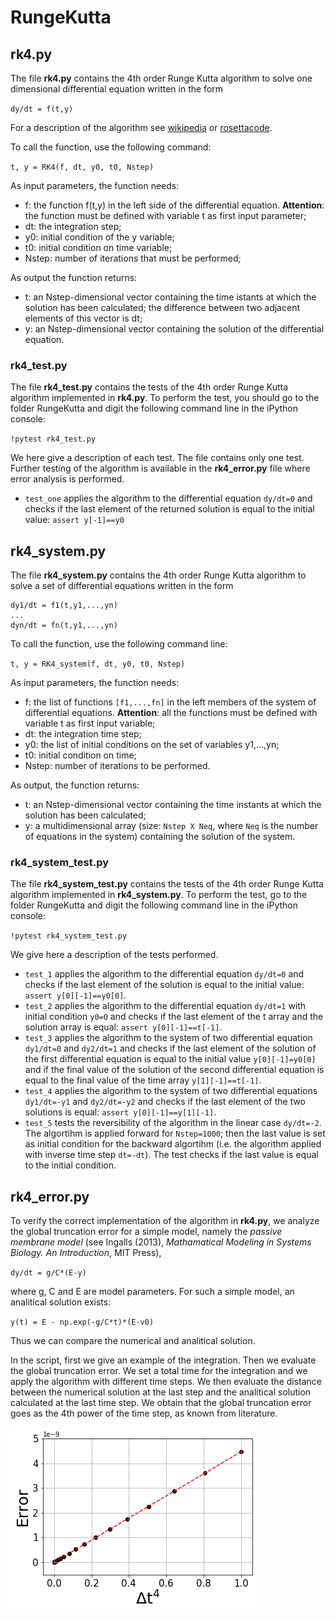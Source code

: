 # RungeKutta

## rk4.py

The file **rk4.py** contains the 4th order Runge Kutta algorithm to solve one dimensional differential equation written in the form

`dy/dt = f(t,y)`

For a description of the algorithm see  [wikipedia](https://en.wikipedia.org/wiki/Runge–Kutta_methods) or [rosettacode](https://rosettacode.org/wiki/Runge-Kutta_method).

To call the function, use the following command:

`t, y = RK4(f, dt, y0, t0, Nstep)`

As input parameters, the function needs:
* f: the function f(t,y) in the left side of the differential equation. **Attention**: the function must be defined with variable t as first input parameter;
* dt: the integration step;
* y0: initial condition of the y variable;
* t0: initial condition on time variable;
* Nstep: number of iterations that must be performed;

As output the function returns:
* t: an Nstep-dimensional vector containing the time istants at which the solution has been calculated; the difference between two adjacent elements of this vector is dt; 
* y: an Nstep-dimensional vector containing the solution of the differential equation.

### rk4_test.py

The file **rk4_test.py** contains the tests of the 4th order Runge Kutta algorithm implemented in **rk4.py**. To perform the test, you should go to the folder RungeKutta and digit the following command line in the iPython console:

`!pytest rk4_test.py`

We here give a description of each test. The file contains only one test. Further testing of the algorithm is available in the **rk4_error.py** file where error analysis is performed. 

* `test_one` applies the algorithm to the differential equation `dy/dt=0` and checks if the last element of the returned solution is equal to the initial value: `assert y[-1]==y0`

## rk4_system.py

The file **rk4_system.py** contains the 4th order Runge Kutta algorithm to solve a set of differential equations written in the form

``` 
dy1/dt = f1(t,y1,...,yn)
...
dyn/dt = fn(t,y1,...,yn)
```

To call the function, use the following command line:

`t, y = RK4_system(f, dt, y0, t0, Nstep)`

As input parameters, the function needs:
* f: the list of functions `[f1,...,fn]` in the left members of the system of differential equations. **Attention**: all the functions must be defined with variable t as first input variable;
* dt: the integration time step;
* y0: the list of initial conditions on the set of variables y1,...,yn;
* t0: initial condition on time;
* Nstep: number of iterations to be performed.

As output, the function returns:
* t: an Nstep-dimensional vector containing the time instants at which the solution has been calculated;
* y: a multidimensional array (size: `Nstep X Neq`, where `Neq` is the number of equations in the system) containing the solution of the system.

### rk4_system_test.py

The file **rk4_system_test.py** contains the tests of the 4th order Runge Kutta algorithm implemented in **rk4_system.py**. To perform the test, go to the folder RungeKutta and digit the following command line in the iPython console:

`!pytest rk4_system_test.py`

We give here a description of the tests performed.

* `test_1` applies the algorithm to the differential equation `dy/dt=0` and checks if the last element of the solution is equal to the initial value: `assert y[0][-1]==y0[0]`.
* `test_2` applies the algorithm to the differential equation `dy/dt=1` with initial condition `y0=0` and checks if the last element of the t array and the solution array is equal: `assert y[0][-1]==t[-1]`.
* `test_3` applies the algorithm to the system of two differential equation `dy1/dt=0` and `dy2/dt=1` and checks if the last element of the solution of the first differential equation is equal to the initial value `y[0][-1]=y0[0]` and if the final value of the solution of the second differential equation is equal to the final value of the time array `y[1][-1]==t[-1]`.
* `test_4` applies the algorithm to the system of two differential equations `dy1/dt=-y1` and `dy2/dt=-y2` and checks if the last element of the two solutions is equal: `assert y[0][-1]==y[1][-1]`.
* `test_5` tests the reversibility of the algorithm in the linear case `dy/dt=-2`. The algortihm is applied forward for `Nstep=1000`; then the last value is set as initial condition for the backward algortihm (i.e. the algorithm applied with inverse time step `dt=-dt`). The test checks if the last value is equal to the initial condition. 


## rk4_error.py

To verify the correct implementation of the algorithm in **rk4.py**, we analyze the global truncation error for a simple model, namely the *passive membrane model* (see Ingalls (2013), *Mathamatical Modeling in Systems Biology. An Introduction*, MIT Press),

`dy/dt = g/C*(E-y)`

where g, C and E are model parameters. For such a simple model, an analitical solution exists:

`y(t) = E - np.exp(-g/C*t)*(E-v0)`

Thus we can compare the numerical and analitical solution. 

In the script, first we give an example of the integration. Then we evaluate the global truncation error. We set a total time for the integration and we apply the algorithm with different time steps.
We then evaluate the distance between the numerical solution at the last step and the analitical solution calculated at the last time step. 
We obtain that the global truncation error goes as the 4th power of the time step, as known from literature. 

![alt text](https://github.com/michelestofella/morris/blob/master/Images/rungekutta_error.png)

